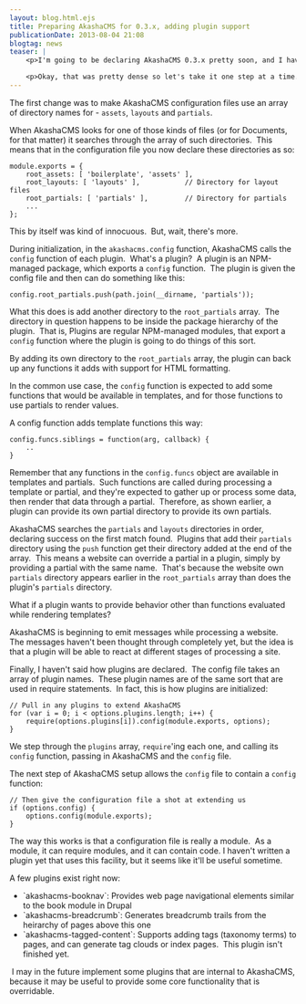 ```yaml
---
layout: blog.html.ejs
title: Preparing AkashaCMS for 0.3.x, adding plugin support
publicationDate: 2013-08-04 21:08
blogtag: news
teaser: |
    <p>I'm going to be declaring AkashaCMS 0.3.x pretty soon, and I have an interesting new feature in the works.  The idea is to support multi-way extensibility of the processing of a website via the configuration file.  The implementation is a form of "plugin" that allows anybody to write a module that extends the configuration of an AkashaCMS site, add new processing functions, hooks at different steps of the processing, and add directories managed by the plugin containing assets, layouts or partials.</p>

    <p>Okay, that was pretty dense so let's take it one step at a time.</p>
---
```


The first change was to make AkashaCMS configuration files use an array of directory names for - `assets`, `layouts` and `partials`.

When AkashaCMS looks for one of those kinds of files (or for Documents, for that matter) it searches through the array of such directories.  This means that in the configuration file you now declare these directories as so:

```
module.exports = {
    root_assets: [ 'boilerplate', 'assets' ],
    root_layouts: [ 'layouts' ],           // Directory for layout files
    root_partials: [ 'partials' ],         // Directory for partials
    ...
};
```

This by itself was kind of innocuous.  But, wait, there's more.

During initialization, in the `akashacms.config` function, AkashaCMS calls the `config` function of each plugin.  What's a plugin?  A plugin is an NPM-managed package, which exports a `config` function.  The plugin is given the config file and then can do something like this:

```
config.root_partials.push(path.join(__dirname, 'partials'));
```

What this does is add another directory to the `root_partials` array.  The directory in question happens to be inside the package hierarchy of the plugin.  That is, Plugins are regular NPM-managed modules, that export a `config` function where the plugin is going to do things of this sort.

By adding its own directory to the `root_partials` array, the plugin can back up any functions it adds with support for HTML formatting.

In the common use case, the `config` function is expected to add some functions that would be available in templates, and for those functions to use partials to render values.

A config function adds template functions this way:

```
config.funcs.siblings = function(arg, callback) {
    ..
}
```

Remember that any functions in the `config.funcs` object are available in templates and partials.  Such functions are called during processing a template or partial, and they're expected to gather up or process some data, then render that data through a partial.  Therefore, as shown earlier, a plugin can provide its own partial directory to provide its own partials.

AkashaCMS searches the `partials` and `layouts` directories in order, declaring success on the first match found.  Plugins that add their `partials` directory using the `push` function get their directory added at the end of the array.  This means a website can override a partial in a plugin, simply by providing a partial with the same name.  That's because the website own `partials` directory appears earlier in the `root_partials` array than does the plugin's `partials` directory.

What if a plugin wants to provide behavior other than functions evaluated while rendering templates?

AkashaCMS is beginning to emit messages while processing a website.  The messages haven't been thought through completely yet, but the idea is that a plugin will be able to react at different stages of processing a site.

Finally, I haven't said how plugins are declared.  The config file takes an array of plugin names.  These plugin names are of the same sort that are used in require statements.  In fact, this is how plugins are initialized:

```
// Pull in any plugins to extend AkashaCMS
for (var i = 0; i < options.plugins.length; i++) {
    require(options.plugins[i]).config(module.exports, options);
}
```

We step through the `plugins` array, `require`'ing each one, and calling its `config` function, passing in AkashaCMS and the `config` file.

The next step of AkashaCMS setup allows the `config` file to contain a `config` function:

```
// Then give the configuration file a shot at extending us
if (options.config) {
    options.config(module.exports);
}
```

The way this works is that a configuration file is really a module.  As a module, it can require modules, and it can contain code. I haven't written a plugin yet that uses this facility, but it seems like it'll be useful sometime.

A few plugins exist right now:

<ul>
<li>`akashacms-booknav`: Provides web page navigational elements similar to the book module in Drupal</li>
<li>`akashacms-breadcrumb`: Generates breadcrumb trails from the heirarchy of pages above this one</li>
<li>`akashacms-tagged-content`: Supports adding tags (taxonomy terms) to pages, and can generate tag clouds or index pages.  This plugin isn't finished yet.</li>
</ul>

 I may in the future implement some plugins that are internal to AkashaCMS, because it may be useful to provide some core functionality that is overridable.
